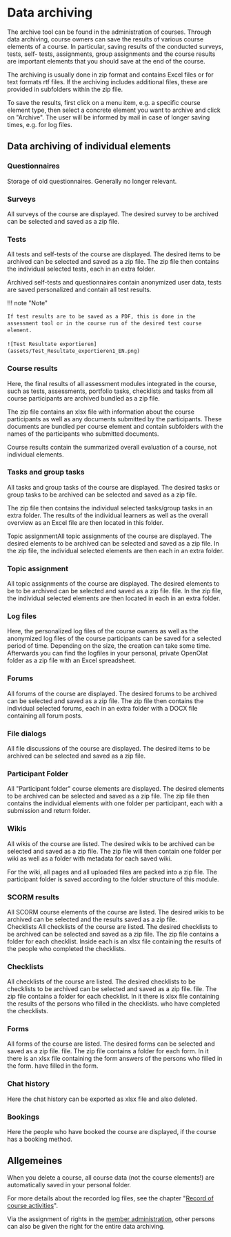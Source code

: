 # Data archiving

The archive tool can be found in the administration of courses. Through data
archiving, course owners can save the results of various course elements of a
course. In particular, saving results of the conducted surveys, tests, self-
tests, assignments, group assignments and the course results are important
elements that you should save at the end of the course.

The archiving is usually done in zip format and contains Excel files or for
text formats rtf files. If the archiving includes additional files, these are
provided in subfolders within the zip file.

To save the results, first click on a menu item, e.g. a specific course
element type, then select a concrete element you want to archive and click on
"Archive". The user will be informed by mail in case of longer saving times,
e.g. for log files.

## Data archiving of individual elements

### Questionnaires

Storage of old questionnaires. Generally no longer relevant.

### Surveys

 All surveys of the course are displayed. The desired survey to be archived
can be selected and saved as a zip file.  

### Tests

All tests and self-tests of the course are displayed. The desired items to be
archived can be selected and saved as a zip file. The zip file then contains
the individual selected tests, each in an extra folder.

Archived self-tests and questionnaires contain anonymized user data, tests are
saved personalized and contain all test results. 


!!! note "Note"

    If test results are to be saved as a PDF, this is done in the assessment tool or in the course run of the desired test course element.

    ![Test Resultate exportieren](assets/Test_Resultate_exportieren1_EN.png)

  
### Course results

Here, the final results of all assessment modules integrated in the course,
such as tests, assessments, portfolio tasks, checklists and tasks from all
course participants are archived bundled as a zip file.

The zip file contains an xlsx file with information about the course
participants as well as any documents submitted by the participants. These
documents are bundled per course element and contain subfolders with the names
of the participants who submitted documents.

Course results contain the summarized overall evaluation of a course, not
individual elements.  
  
### Tasks and group tasks

All tasks and group tasks of the course are displayed. The desired tasks or
group tasks to be archived can be selected and saved as a zip file.

The zip file then contains the individual selected tasks/group tasks in an
extra folder. The results of the individual learners as well as the overall
overview as an Excel file are then located in this folder.  
  
Topic assignmentAll topic assignments of the course are displayed. The
desired elements to be archived can be selected and saved as a zip file. In
the zip file, the individual selected elements are then each in an extra
folder.  

### Topic assignment

All topic assignments of the course are displayed. The desired elements to be
to be archived can be selected and saved as a zip file.
file. In the zip file, the individual selected elements are then located in
each in an extra folder.

### Log files

Here, the personalized log files of the course owners as well as
the anonymized log files of the course participants can be saved for a
selected period of time. Depending on the size, the creation can take some
time. Afterwards you can find the logfiles in your personal, private OpenOlat
folder as a zip file with an Excel spreadsheet.  

### Forums

All forums of the course are displayed. The desired forums to be
archived can be selected and saved as a zip file. The zip file then contains
the individual selected forums, each in an extra folder with a DOCX file
containing all forum posts.  

### File dialogs  

All file discussions of the course are displayed. The desired
items to be archived can be selected and saved as a zip file.  

### Participant Folder

All "Participant folder" course elements are displayed.
The desired elements to be archived can be selected and saved as a zip file.
The zip file then contains the individual elements with one folder per
participant, each with a submission and return folder.  

### Wikis

All wikis of the course are listed. The desired wikis to be archived can be
selected and saved as a zip file. The zip file will then contain one folder
per wiki as well as a folder with metadata for each saved wiki.

For the wiki, all pages and all uploaded files are packed into a zip file. The
participant folder is saved according to the folder structure of this module.  
  
### SCORM results

All SCORM course elements of the course are listed. The desired
wikis to be archived can be selected and the results saved as a zip file.  
Checklists  All checklists of the course are listed. The desired checklists to
be archived can be selected and saved as a zip file. The zip file contains a
folder for each checklist. Inside each is an xlsx file containing the results
of the people who completed the checklists.

### Checklists

All checklists of the course are listed. The desired checklists to be
checklists to be archived can be selected and saved as a zip file.
file. The zip file contains a folder for each checklist. In it there is
xlsx file containing the results of the persons who filled in the checklists.
who have completed the checklists.

### Forms

All forms of the course are listed. The desired forms can be selected and saved as a zip file.
file. The zip file contains a folder for each form. In it there is
an xlsx file containing the form answers of the persons who filled in the form.
have filled in the form.

### Chat history

Here the chat history can be exported as xlsx file and also
deleted.

### Bookings

Here the people who have booked the course are displayed, if the course has a booking method.  

## Allgemeines
  
When you delete a course, all course data (not the course elements!) are
automatically saved in your personal folder.

For more details about the recorded log files, see the chapter "[Record of course activities](Record_of_Course_Activities.md)".

Via the assignment of rights in the [member administration](Members_management.md), other persons can also be given the right for the entire data archiving.
